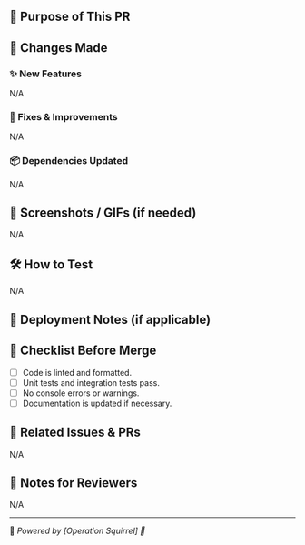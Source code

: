 ## 🎯 Purpose of This PR
<!-- Clearly describe why this PR exists and what it aims to achieve. -->

## 🔄 Changes Made
### ✨ New Features
<!-- List new features. If no changes then put N/A. -->
N/A
### 🔧 Fixes & Improvements
<!-- List any bugfixes or improvements and specify. If no changes then put N/A. -->
N/A
### 📦 Dependencies Updated
<!-- List dependencies that have been added.  They should be required if changes are made.  If no changes then put N/A. -->
N/A
## 📌 Screenshots / GIFs (if needed)
<!-- Drag and drop images here if they will help explain your changes. -->
N/A
## 🛠 How to Test
<!-- 
Outline the steps to test the change.  As an example:

1. Clone the branch and navigate to the directory.
2. Run the command: `npm start` / `docker-compose up` / `python script.py`
3. Follow these steps to test:

-->
N/A
## 🚀 Deployment Notes (if applicable)
<!-- 
If you have to add something here then you should re-think some aspects of your PR.  If        additional steps are required then you should ask yourself if it's too complex, and if it can be simplified.

Any additional actions that are not obvious that are required for this change to work should be listed here.

Ideally this should be empty.  The project should be pretty much turnkey and only require the steps outlined in the build instructions. 
-->
## 🏁 Checklist Before Merge
- [ ] Code is linted and formatted.
- [ ] Unit tests and integration tests pass.
- [ ] No console errors or warnings.
- [ ] Documentation is updated if necessary.

## 🔗 Related Issues & PRs
<!-- Example: Fixes #123, Relates to #456 -->
N/A

## 💬 Notes for Reviewers
<!-- If there's anything specific you'd like reviewers to focus on, mention it here. -->
N/A

---
🔹 _Powered by [Operation Squirrel] 🚀_
